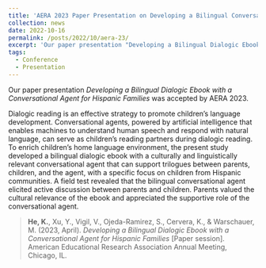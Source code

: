 ```yaml
---
title: 'AERA 2023 Paper Presentation on Developing a Bilingual Conversational Agent'
collection: news
date: 2022-10-16
permalink: /posts/2022/10/aera-23/
excerpt: 'Our paper presentation "Developing a Bilingual Dialogic Ebook with a Conversational Agent for Hispanic Families" was accepted by AERA 2023...'
tags:
  - Conference
  - Presentation
---
```


Our paper presentation *Developing a Bilingual Dialogic Ebook with a Conversational Agent for Hispanic Families* was accepted by AERA 2023.

Dialogic reading is an effective strategy to promote children’s language development. Conversational agents, powered by artificial intelligence that enables machines to understand human speech and respond with natural language, can serve as children’s reading partners during dialogic reading. To enrich children’s home language environment, the present study developed a bilingual dialogic ebook with a culturally and linguistically relevant conversational agent that can support trilogues between parents, children, and the agent, with a specific focus on children from Hispanic communities. A field test revealed that the bilingual conversational agent elicited active discussion between parents and children. Parents valued the cultural relevance of the ebook and appreciated the supportive role of the conversational agent.

> **He, K.**, Xu, Y., Vigil, V., Ojeda-Ramirez, S., Cervera, K., & Warschauer, M. (2023, April). *Developing a Bilingual Dialogic Ebook with a Conversational Agent for Hispanic Families* [Paper session]. American Educational Research Association Annual Meeting, Chicago, IL.